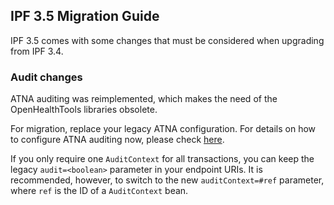 ## IPF 3.5 Migration Guide

IPF 3.5 comes with some changes that must be considered when upgrading from IPF 3.4.


### Audit changes

ATNA auditing was reimplemented, which makes the need of the OpenHealthTools libraries obsolete.

For migration, replace your legacy ATNA configuration. For details on how to configure ATNA auditing now, 
please check [here](../ipf-platform-camel-ihe/atna.html).

If you only require one `AuditContext` for all transactions, you can keep the legacy `audit=<boolean>`
parameter in your endpoint URIs. It is recommended, however, to switch to the new `auditContext=#ref`
parameter, where `ref` is the ID of a `AuditContext` bean.
